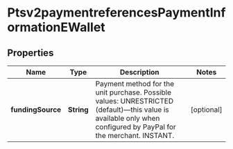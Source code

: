 
# Ptsv2paymentreferencesPaymentInformationEWallet

## Properties
Name | Type | Description | Notes
------------ | ------------- | ------------- | -------------
**fundingSource** | **String** | Payment method for the unit purchase.   Possible values:   UNRESTRICTED (default)—this value is   available only when configured by PayPal   for the merchant.   INSTANT.  |  [optional]



